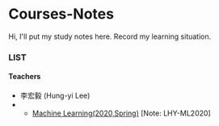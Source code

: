 # Courses-Notes

Hi, I'll put my study notes here. Record my learning situation.

### LIST
#### Teachers
- 李宏毅 (Hung-yi Lee)
- - [Machine Learning(2020,Spring)](http://speech.ee.ntu.edu.tw/~tlkagk/courses_ML20.html) [Note: LHY-ML2020]
